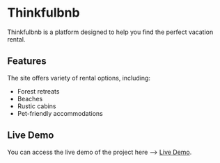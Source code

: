 # Thinkfulbnb

Thinkfulbnb is a platform designed to help you find the perfect vacation rental. 

## Features

The site offers variety of rental options, including:

- Forest retreats
- Beaches
- Rustic cabins
- Pet-friendly accommodations

## Live Demo

You can access the live demo of the project here --> [Live Demo](https://code-life-hub.github.io/David_W_thinkfulbnb/).
